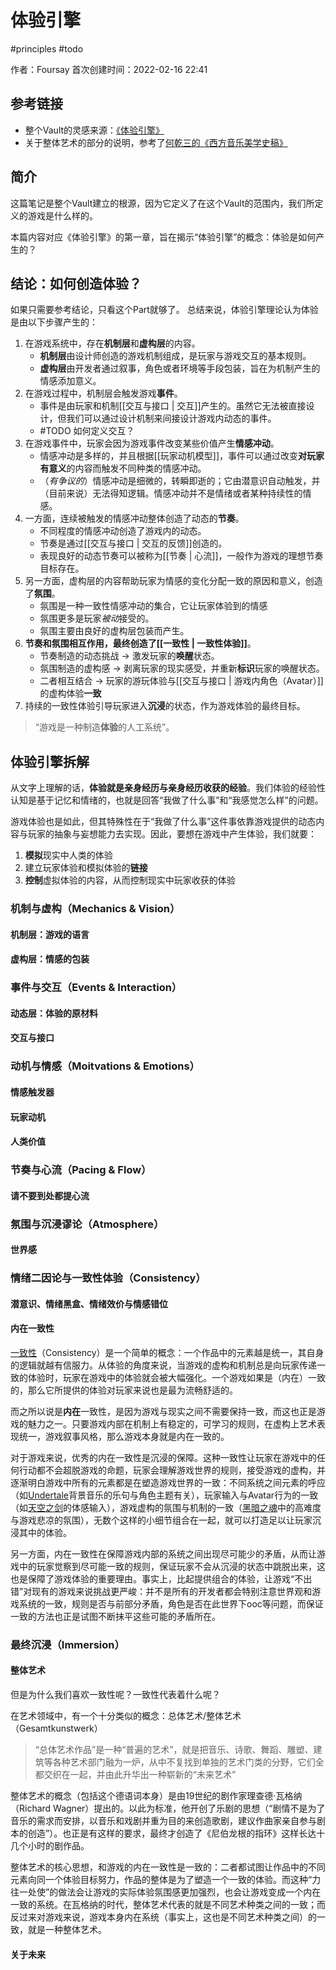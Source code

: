 # 体验引擎

 #principles #todo 
 
作者：Foursay
首次创建时间：2022-02-16 22:41


## 参考链接

- 整个Vault的灵感来源：[《体验引擎》](https://book.douban.com/subject/26323699/)
- 关于整体艺术的部分的说明，参考了[何乾三的《西方音乐美学史稿》](https://book.douban.com/subject/1278287/)

## 简介

这篇笔记是整个Vault建立的根源，因为它定义了在这个Vault的范围内，我们所定义的游戏是什么样的。

本篇内容对应《体验引擎》的第一章，旨在揭示“体验引擎”的概念：体验是如何产生的？




## 结论：如何创造体验？

如果只需要参考结论，只看这个Part就够了。
总结来说，体验引擎理论认为体验是由以下步骤产生的：

1. 在游戏系统中，存在**机制层**和**虚构层**的内容。
	- **机制层**由设计师创造的游戏机制组成，是玩家与游戏交互的基本规则。
	- **虚构层**由开发者通过叙事，角色或者环境等手段包装，旨在为机制产生的情感添加意义。
2. 在游戏过程中，机制层会触发游戏**事件**。
	- 事件是由玩家和机制[[交互与接口 | 交互]]产生的。虽然它无法被直接设计，但我们可以通过设计机制来间接设计游戏内动态的事件。
	- #TODO 如何定义交互？
3. 在游戏事件中，玩家会因为游戏事件改变某些价值产生**情感冲动**。
	- 情感冲动是多样的，并且根据[[玩家动机模型]]，事件可以通过改变**对玩家有意义**的内容而触发不同种类的情感冲动。
	- （*有争议的*）情感冲动是细微的，转瞬即逝的；它由潜意识自动触发，并（目前来说）无法得知逻辑。情感冲动并不是情绪或者某种持续性的情感。
4. 一方面，连续被触发的情感冲动整体创造了动态的**节奏**。
	- 不同程度的情感冲动创造了游戏内的动态。
	- 节奏是通过[[交互与接口 | 交互的反馈]]创造的。
	- 表现良好的动态节奏可以被称为[[节奏 | 心流]]，一般作为游戏的理想节奏目标存在。
5. 另一方面，虚构层的内容帮助玩家为情感的变化分配一致的原因和意义，创造了**氛围**。
	- 氛围是一种一致性情感冲动的集合，它让玩家体验到的情感
	- 氛围更多是玩家*被动*接受的。
	- 氛围主要由良好的虚构层包装而产生。
6. **节奏和氛围相互作用，最终创造了[[一致性 | 一致性体验]]**。
	- 节奏制造的动态挑战 -> 激发玩家的**唤醒**状态。
	- 氛围制造的虚构感 -> 剥离玩家的现实感受，并重新**标识**玩家的唤醒状态。
	- 二者相互结合 -> 玩家的游玩体验与[[交互与接口 | 游戏内角色（Avatar）]]的虚构体验**一致**
7. 持续的一致性体验引导玩家进入**沉浸**的状态，作为游戏体验的最终目标。


> “游戏是一种制造**体验**的人工系统”。



## 体验引擎拆解


从文字上理解的话，**体验就是亲身经历与亲身经历收获的经验**。我们体验的经验性认知是基于记忆和情绪的，也就是回答“我做了什么事”和“我感觉怎么样”的问题。

游戏体验也是如此，但其特殊性在于“我做了什么事”这件事依靠游戏提供的动态内容与玩家的抽象与妄想能力去实现。因此，要想在游戏中产生体验，我们就要：
1. **模拟**现实中人类的体验
2. 建立玩家体验和模拟体验的**链接**
3. **控制**虚拟体验的内容，从而控制现实中玩家收获的体验



### 机制与虚构（Mechanics & Vision）

#### 机制层：游戏的语言


#### 虚构层：情感的包装



### 事件与交互（Events & Interaction）


#### 动态层：体验的原材料

#### 交互与接口



### 动机与情感（Moitvations & Emotions）

#### 情感触发器


#### 玩家动机


#### 人类价值



### 节奏与心流（Pacing & Flow）

#### 

#### 请不要到处都提心流



### 氛围与沉浸谬论（Atmosphere）

#### 世界感




### 情绪二因论与一致性体验（Consistency）

#### 潜意识、情绪黑盒、情绪效价与情感错位

#### 内在一致性

[一致性](app://obsidian.md/%E4%B8%80%E8%87%B4%E6%80%A7)（Consistency）是一个简单的概念：一个作品中的元素越是统一，其自身的逻辑就越有信服力。从体验的角度来说，当游戏的虚构和机制总是向玩家传递一致的体验时，玩家在游戏中的体验就会被大幅强化。一个游戏如果是（内在）一致的，那么它所提供的体验对玩家来说也是最为流畅舒适的。

而之所以说是**内在**一致性，是因为游戏与现实之间不需要保持一致，而这也正是游戏的魅力之一。只要游戏内部在机制上有稳定的，可学习的规则，在虚构上艺术表现统一，游戏叙事风格，那么游戏本身就是内在一致的。

对于游戏来说，优秀的内在一致性是沉浸的保障。这种一致性让玩家在游戏中的任何行动都不会超脱游戏的命题，玩家会理解游戏世界的规则，接受游戏的虚构，并逐渐明白游戏中所有的元素都是在塑造游戏世界的一致：不同系统之间元素的呼应（如[Undertale](app://obsidian.md/Undertale)背景音乐的乐句与角色主题有关），玩家输入与Avatar行为的一致（如[天空之剑](app://obsidian.md/%E5%A4%A9%E7%A9%BA%E4%B9%8B%E5%89%91)的体感输入），游戏虚构的氛围与机制的一致（[黑暗之魂](app://obsidian.md/Dark%20Souls)中的高难度与游戏悲凉的氛围），无数个这样的小细节组合在一起，就可以打造足以让玩家沉浸其中的体验。

另一方面，内在一致性在保障游戏内部的系统之间出现尽可能少的矛盾，从而让游戏中的玩家觉察到尽可能一致的规则，保证玩家不会从沉浸的状态中跳脱出来，这也是保障了游戏体验的重要理由。事实上，比起提供组合的体验，让游戏“不出错”对现有的游戏来说挑战更严峻：并不是所有的开发者都会特别注意世界观和游戏系统的一致，规则是否与前部分矛盾，角色是否在此世界下ooc等问题，而保证一致的方法也正是试图不断抹平这些可能的矛盾所在。


### 最终沉浸（Immersion）


#### 整体艺术

但是为什么我们喜欢一致性呢？一致性代表着什么呢？

在艺术领域中，有一个十分类似的概念：总体艺术/整体艺术（Gesamtkunstwerk）

> “总体艺术作品”是一种“普遍的艺术”，就是把音乐、诗歌、舞蹈、雕塑、建筑等各种艺术部门融为一炉，从中不复找到单独的艺术门类的分野，它们全都交织在一起，并由此升华出一种崭新的“未来艺术”

整体艺术的概念（包括这个德语词本身）是由19世纪的剧作家理查德·瓦格纳（Richard Wagner）提出的。以此为标准，他开创了乐剧的思想（“剧情不是为了音乐的需求而安排，以音乐和戏剧并重为目的来创造歌剧，建议作曲家亲自参与剧本的创造”）。也正是有这样的要求，最终才创造了《尼伯龙根的指环》这样长达十几个小时的剧作品。

整体艺术的核心思想，和游戏的内在一致性是一致的：二者都试图让作品中的不同元素向同一个体验目标努力，作品的整体是为了塑造一个一致的体验。而这种“力往一处使”的做法会让游戏的实际体验氛围感更加强烈，也会让游戏变成一个内在一致的系统。在瓦格纳的时代，整体艺术代表的就是不同艺术种类之间的一致；而反过来对游戏来说，游戏本身内在系统（事实上，这也是不同艺术种类之间）的一致，就是一种整体艺术。


#### 关于未来




